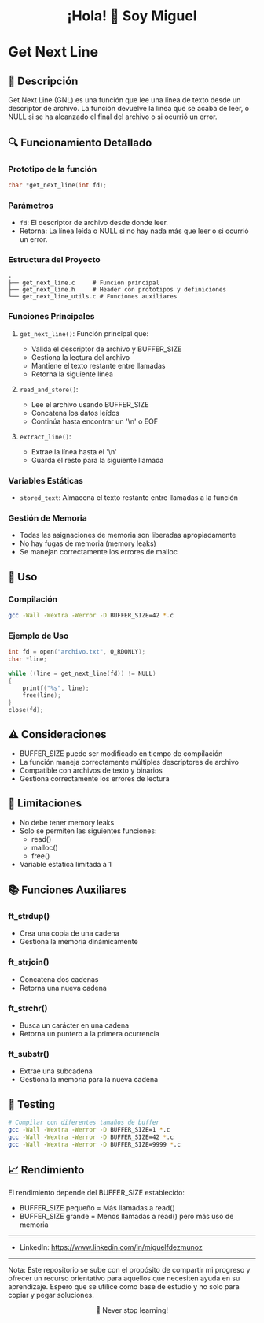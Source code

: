 <h1 align="center">¡Hola! 👋 Soy Miguel</h1>

# Get Next Line
## 📝 Descripción
Get Next Line (GNL) es una función que lee una línea de texto desde un descriptor de archivo. La función devuelve la línea que se acaba de leer, o NULL si se ha alcanzado el final del archivo o si ocurrió un error.

## 🔍 Funcionamiento Detallado

### Prototipo de la función
```c
char *get_next_line(int fd);
```

### Parámetros
- `fd`: El descriptor de archivo desde donde leer.
- Retorna: La línea leída o NULL si no hay nada más que leer o si ocurrió un error.

### Estructura del Proyecto
```
.
├── get_next_line.c     # Función principal
├── get_next_line.h     # Header con prototipos y definiciones
└── get_next_line_utils.c # Funciones auxiliares
```

### Funciones Principales

1. `get_next_line()`: Función principal que:
   - Valida el descriptor de archivo y BUFFER_SIZE
   - Gestiona la lectura del archivo
   - Mantiene el texto restante entre llamadas
   - Retorna la siguiente línea

2. `read_and_store()`: 
   - Lee el archivo usando BUFFER_SIZE
   - Concatena los datos leídos
   - Continúa hasta encontrar un '\n' o EOF

3. `extract_line()`:
   - Extrae la línea hasta el '\n'
   - Guarda el resto para la siguiente llamada

### Variables Estáticas
- `stored_text`: Almacena el texto restante entre llamadas a la función

### Gestión de Memoria
- Todas las asignaciones de memoria son liberadas apropiadamente
- No hay fugas de memoria (memory leaks)
- Se manejan correctamente los errores de malloc

## 🚀 Uso

### Compilación
```bash
gcc -Wall -Wextra -Werror -D BUFFER_SIZE=42 *.c
```

### Ejemplo de Uso
```c
int fd = open("archivo.txt", O_RDONLY);
char *line;

while ((line = get_next_line(fd)) != NULL)
{
    printf("%s", line);
    free(line);
}
close(fd);
```

## ⚠️ Consideraciones
- BUFFER_SIZE puede ser modificado en tiempo de compilación
- La función maneja correctamente múltiples descriptores de archivo
- Compatible con archivos de texto y binarios
- Gestiona correctamente los errores de lectura

## 🔧 Limitaciones
- No debe tener memory leaks
- Solo se permiten las siguientes funciones:
  - read()
  - malloc()
  - free()
- Variable estática limitada a 1

## 📚 Funciones Auxiliares

### ft_strdup()
- Crea una copia de una cadena
- Gestiona la memoria dinámicamente

### ft_strjoin()
- Concatena dos cadenas
- Retorna una nueva cadena

### ft_strchr()
- Busca un carácter en una cadena
- Retorna un puntero a la primera ocurrencia

### ft_substr()
- Extrae una subcadena
- Gestiona la memoria para la nueva cadena

## 🧪 Testing
```bash
# Compilar con diferentes tamaños de buffer
gcc -Wall -Wextra -Werror -D BUFFER_SIZE=1 *.c
gcc -Wall -Wextra -Werror -D BUFFER_SIZE=42 *.c
gcc -Wall -Wextra -Werror -D BUFFER_SIZE=9999 *.c
```

## 📈 Rendimiento
El rendimiento depende del BUFFER_SIZE establecido:
- BUFFER_SIZE pequeño = Más llamadas a read()
- BUFFER_SIZE grande = Menos llamadas a read() pero más uso de memoria

---


- LinkedIn: https://www.linkedin.com/in/miguelfdezmunoz

---

Nota: Este repositorio se sube con el propósito de compartir mi progreso y ofrecer un recurso orientativo para aquellos que necesiten ayuda en su aprendizaje. Espero que se utilice como base de estudio y no solo para copiar y pegar soluciones.
<p align="center">🚀 Never stop learning!</p>
